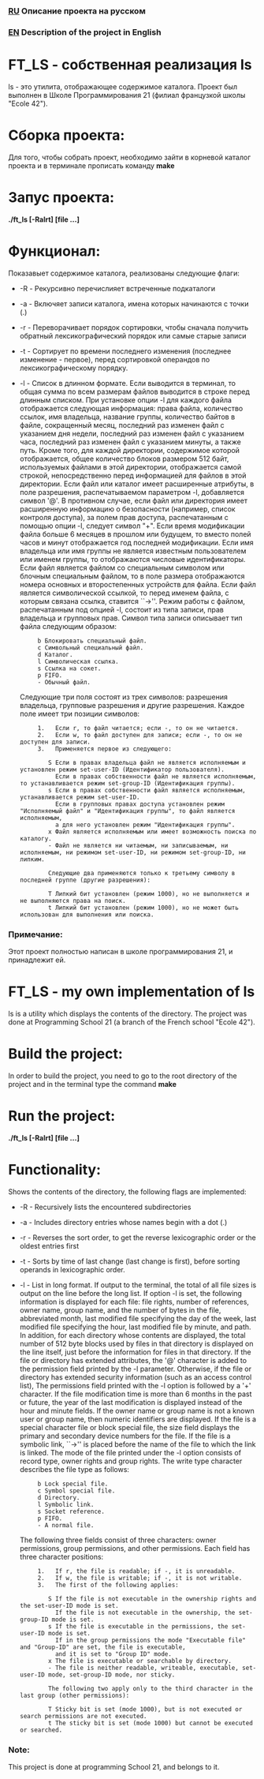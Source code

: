 
### [RU][1] Описание проекта на русском
[1]: https://github.com/udraugr/ft_ls/tree/master#ft_ls---%D1%81%D0%BE%D0%B1%D1%81%D1%82%D0%B2%D0%B5%D0%BD%D0%BD%D0%B0%D1%8F-%D1%80%D0%B5%D0%B0%D0%BB%D0%B8%D0%B7%D0%B0%D1%86%D0%B8%D1%8F-ls "RU"
### [EN][2] Description of the project in English
[2]: https://github.com/udraugr/ft_ls#ft_ls---own-implementation-of-ls "EN"

# FT_LS - собственная реализация ls
ls - это утилита, отображающее содержимое каталога.
Проект был выполнен в Школе Программирования 21 (филиал французкой школы "Ecole 42").

# Сборка проекта:
Для того, чтобы собрать проект, необходимо зайти в корневой каталог проекта и в терминале прописать команду **make**

# Запус проекта:
**./ft_ls [-Ralrt] [file ...]**

# Функционал:
Показавыет содержимое каталога, реализованы следующие флаги:
* -R - Рекурсивно перечислияет встреченные подкаталоги
* -a - Включяет записи каталога, имена которых начинаются с точки (.)
* -r - Переворачивает порядок сортировки, чтобы сначала получить обратный лексикографический порядок или самые старые записи
* -t - Сортирует по времени последнего изменения (последнее изменение - первое), перед сортировкой операндов по лексикографическому порядку.
* -l - Список в длинном формате. Если выводится в терминал, то общая сумма по всем размерам файлов выводится в строке перед длинным списком.
     При установке опции -l для каждого файла отображается следующая информация: права файла, количество ссылок,
     имя владельца, название группы, количество байтов в файле,
     сокращенный месяц, последний раз изменен файл с указанием дня недели, последний раз изменен файл с указанием часа,
     последний раз изменен файл с указанием минуты, а также путь.
     Кроме того, для каждой директории, содержимое которой отображается, общее количество блоков размером 512 байт,
     используемых файлами в этой директории, отображается самой строкой, непосредственно перед информацией для файлов в этой директории.
     Если файл или каталог имеет расширенные атрибуты, в поле разрешения, распечатываемом параметром -l, добавляется символ '@'.
     В противном случае, если файл или директория имеет расширенную информацию о безопасности (например, список контроля доступа),
     за полем прав доступа, распечатанным с помощью опции -l, следует символ "+". Если время модификации файла больше 6 месяцев в прошлом или будущем,
     то вместо полей часов и минут отображается год последней модификации.
     Если имя владельца или имя группы не является известным пользователем или именем группы,
     то отображаются числовые идентификаторы.
     Если файл является файлом со специальным символом или блочным специальным файлом,
     то в поле размера отображаются номера основных и второстепенных устройств для файла.
     Если файл является символической ссылкой, то перед именем файла, с которым связана ссылка, ставится ``->''.
     Режим работы с файлом, распечатанным под опцией -l, состоит из типа записи, прав владельца и групповых прав.
     Символ типа записи описывает тип файла следующим образом:
     
           b Блокировать специальный файл.
           c Символьный специальный файл.
           d Каталог.
           l Символическая ссылка.
           s Ссылка на сокет.
           p FIFO.
           - Обычный файл.
     Следующие три поля состоят из трех символов: разрешения владельца, групповые разрешения и другие разрешения.  Каждое поле имеет три позиции символов:
     
           1.   Если r, то файл читается; если -, то он не читается.
           2.   Если w, то файл доступен для записи; если -, то он не доступен для записи.
           3.   Применяется первое из следующего:
           
              S Если в правах владельца файл не является исполняемым и установлен режим set-user-ID (Идентификатор пользователя).
                Если в правах собственности файл не является исполняемым, то устанавливается режим set-group-ID (Идентификация группы).
              s Если в правах собственности файл является исполняемым, устанавливается режим set-user-ID.
                Если в групповых правах доступа установлен режим "Исполняемый файл" и "Идентификация группы", то файл является исполняемым,
                а для него установлен режим "Идентификация группы".
              x Файл является исполняемым или имеет возможность поиска по каталогу.
              - Файл не является ни читаемым, ни записываемым, ни исполняемым, ни режимом set-user-ID, ни режимом set-group-ID, ни липким.
              
              Следующие два применяются только к третьему символу в последней группе (другие разрешения):
              
              T Липкий бит установлен (режим 1000), но не выполняется и не выполняются права на поиск.
              t Липкий бит установлен (режим 1000), но не может быть использован для выполнения или поиска.

### Примечание:
Этот проект полностью написан в школе программирования 21, и принадлежит ей.


# FT_LS - my own implementation of ls
ls is a utility which displays the contents of the directory.
The project was done at Programming School 21 (a branch of the French school "Ecole 42").

# Build the project:
In order to build the project, you need to go to the root directory of the project and in the terminal type the command **make**

# Run the project:
**./ft_ls [-Ralrt] [file ...]**

# Functionality:
Shows the contents of the directory, the following flags are implemented:
* -R - Recursively lists the encountered subdirectories
* -a - Includes directory entries whose names begin with a dot (.)
* -r - Reverses the sort order, to get the reverse lexicographic order or the oldest entries first
* -t - Sorts by time of last change (last change is first), before sorting operands in lexicographic order.
* -l - List in long format.  If output to the terminal, the total of all file sizes is output on the line before the long list.
     If option -l is set, the following information is displayed for each file: file rights, number of references,
     owner name, group name, and the number of bytes in the file,
     abbreviated month, last modified file specifying the day of the week, last modified file specifying the hour,
     last modified file by minute, and path.
     In addition, for each directory whose contents are displayed, the total number of 512 byte blocks
     used by files in that directory is displayed on the line itself, just before the information for files in that directory.
     If the file or directory has extended attributes, the '@' character is added to the permission field printed by the -l parameter.
     Otherwise, if the file or directory has extended security information (such as an access control list),
     The permissions field printed with the -l option is followed by a '+' character.
     If the file modification time is more than 6 months in the past or future,
     the year of the last modification is displayed instead of the hour and minute fields.
     If the owner name or group name is not a known user or group name,
     then numeric identifiers are displayed.
     If the file is a special character file or block special file,
     the size field displays the primary and secondary device numbers for the file.
     If the file is a symbolic link, ``->'' is placed before the name of the file to which the link is linked.
     The mode of the file printed under the -l option consists of record type, owner rights and group rights.
     The write type character describes the file type as follows:
     
           b Lock special file.
           c Symbol special file.
           d Directory.
           l Symbolic link.
           s Socket reference.
           p FIFO.
           - A normal file.
     The following three fields consist of three characters: owner permissions, group permissions, and other permissions.
     Each field has three character positions:
     
           1.   If r, the file is readable; if -, it is unreadable.
           2.   If w, the file is writable; if -, it is not writable.
           3.   The first of the following applies:
           
              S If the file is not executable in the ownership rights and the set-user-ID mode is set.
                If the file is not executable in the ownership, the set-group-ID mode is set.
              s If the file is executable in the permissions, the set-user-ID mode is set.
                If in the group permissions the mode "Executable file" and "Group-ID" are set, the file is executable,
                and it is set to "Group ID" mode.
              x The file is executable or searchable by directory.
              - The file is neither readable, writeable, executable, set-user-ID mode, set-group-ID mode, nor sticky.
              
              The following two apply only to the third character in the last group (other permissions):
              
              T Sticky bit is set (mode 1000), but is not executed or search permissions are not executed.
              t The sticky bit is set (mode 1000) but cannot be executed or searched.

### Note:
This project is done at programming School 21, and belongs to it.
